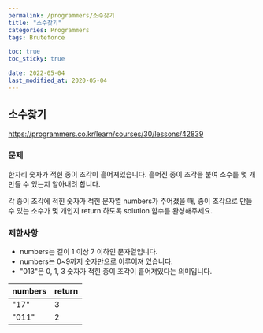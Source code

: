 ```yaml
---
permalink: /programmers/소수찾기
title: "소수찾기"
categories: Programmers
tags: Bruteforce

toc: true
toc_sticky: true

date: 2022-05-04
last_modified_at: 2020-05-04
---
```


## 소수찾기

https://programmers.co.kr/learn/courses/30/lessons/42839

### 문제

한자리 숫자가 적힌 종이 조각이 흩어져있습니다. 흩어진 종이 조각을 붙여 소수를 몇 개 만들 수 있는지 알아내려 합니다.

각 종이 조각에 적힌 숫자가 적힌 문자열 numbers가 주어졌을 때, 종이 조각으로 만들 수 있는 소수가 몇 개인지 return 하도록 solution 함수를 완성해주세요.

### 제한사항

- numbers는 길이 1 이상 7 이하인 문자열입니다.
- numbers는 0~9까지 숫자만으로 이루어져 있습니다.
- "013"은 0, 1, 3 숫자가 적힌 종이 조각이 흩어져있다는 의미입니다.

| numbers | return |
| ------- | ------ |
| "17"    | 3      |
| "011"   | 2      |

```javascript

```
